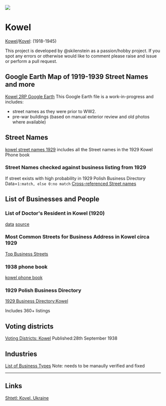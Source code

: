 ![](https://github.com/noveoko/kowel/blob/master/images/Screenshot%20from%202019-12-25%2010-36-58.png)

# Kowel
[Kowel](https://pl.wikipedia.org/wiki/Kowel)/[Kovel](https://en.wikipedia.org/wiki/Kovel): (1918-1945)

This project is developed by @skilenstein as a passion/hobby project. If you spot any errors or otherwise would like to comment please raise and issue or perform a pull request.

## Google Earth Map of 1919-1939 Street Names and more
[Kowel 2RP Google Earth](GIS/kowel_streets5.kmz)
This Google Earth file is a work-in-progress and includes:
* street names as they were prior to WW2.
* pre-war buildings (based on manual exterior review and old photos where available)

## Street Names
[kowel street names 1929](street_names.txt) includes all the Street names in the 1929 Kowel Phone book

### Street Names checked against business listing from 1929
If street exists with high probability in 1929 Polish Business Directory
Data=`1:match, else 0:no match`
[Cross-referenced Street names](referenced_streets.txt)

## List of Businesses and People

### List of Doctor's Resident in Kowel (1920)
[data]( 	doctors_resident_in_kowel.txt)
[source](http://bc.wbp.lublin.pl/dlibra/plain-content?id=17315)

### Most Common Streets for Business Address in Kowel circa 1929
[Top Business Streets](streets_by_business_address_count.txt)

### 1938 phone book
[kowel phone book](kowel_residents_1938.csv)

### 1929 Polish Business Directory

[1929 Business Directory:Kowel](1929_business_directory.md)

Includes 360+ listings

## Voting districts
[Voting Districts: Kowel](https://polona.pl/item/obwieszczenie-inc-na-podstawie-art-52-ordynacji-wyborczej-dz-u-r-p-nr-47-poz,OTQyNjM5MzI/0/#info:metadata) 
Published:28th September 1938

## Industries
[List of Business Types](industries_in_kowel_1929.txt)
Note: needs to be manaully verified and fixed

---

## Links
[Shtetl: Kovel, Ukraine](https://kehilalinks.jewishgen.org/kovel/kovel.htm)
